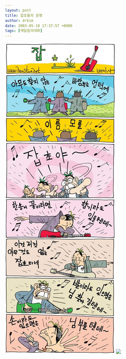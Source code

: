```yaml
---
layout: post
title: 잡초들의 운명
author: drkim
date: 2003-05-10 17:37:57 +0900
tags: [깨달음의대화]
---
```

![](.//files/attach/images/198/125/001/1052555877.JPG)![](http://drkimz.com/technote/board/private/upimg/1052556421.JPG)